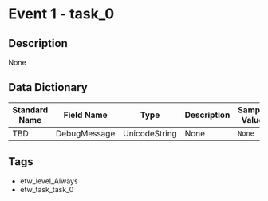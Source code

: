 # Event 1 - task_0

## Description
None

## Data Dictionary
|Standard Name|Field Name|Type|Description|Sample Value|
|---|---|---|---|---|
|TBD|DebugMessage|UnicodeString|None|`None`|

## Tags
* etw_level_Always
* etw_task_task_0